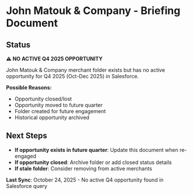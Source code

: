 # John Matouk & Company - Briefing Document

## Status

**⚠️ NO ACTIVE Q4 2025 OPPORTUNITY**

John Matouk & Company merchant folder exists but has no active opportunity for Q4 2025 (Oct-Dec 2025) in Salesforce.

**Possible Reasons:**
- Opportunity closed/lost
- Opportunity moved to future quarter
- Folder created for future engagement
- Historical opportunity archived

## Next Steps

- **If opportunity exists in future quarter**: Update this document when re-engaged
- **If opportunity closed**: Archive folder or add closed status details
- **If stale folder**: Consider removing from active merchants

**Last Sync**: October 24, 2025 - No active Q4 opportunity found in Salesforce query






